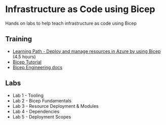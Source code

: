 # Infrastructure as Code using Bicep
Hands on labs to help teach infrastructure as code using Bicep

## Training

* [Learning Path - Deploy and manage resources in Azure by using Bicep](https://docs.microsoft.com/en-us/learn/paths/bicep-deploy/) (4.5 hours)
* [Bicep Tutorial](https://github.com/Azure/bicep/blob/main/docs/tutorial)
* [Bicep Engineering docs](https://github.com/Azure/bicep/tree/main/docs)

## Labs

* Lab 1 - Tooling
* Lab 2 - Bicep Fundamentals
* Lab 3 - Resource Deployment & Modules
* Lab 4 - Dependencies
* Lab 5 - Deployment Scopes